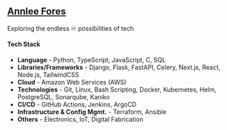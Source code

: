 ## [Annlee Fores](https://annleefores.com/)

Exploring the endless ♾️ possibilities of tech

#### Tech Stack
- **Language**  -  Python, TypeScript, JavaScript, C, SQL
- **Libraries/Frameworks**  -  Django, Flask, FastAPI, Celery, Next.js, React, Node.js, TailwindCSS
- **Cloud**  -  Amazon Web Services (AWS)
- **Technologies**  -  Git, Linux, Bash Scripting, Docker, Kubernetes, Helm, PostgreSQL, Sonarqube, Kaniko
- **CI/CD**  -    GitHub Actions, Jenkins, ArgoCD
- **Infrastructure & Config Mgmt.**  -  Terraform, Ansible
- **Others**  -  Electronics, IoT, Digital Fabrication

